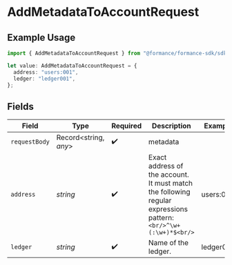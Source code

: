 # AddMetadataToAccountRequest

## Example Usage

```typescript
import { AddMetadataToAccountRequest } from "@formance/formance-sdk/sdk/models/operations";

let value: AddMetadataToAccountRequest = {
  address: "users:001",
  ledger: "ledger001",
};
```

## Fields

| Field                                                                                                        | Type                                                                                                         | Required                                                                                                     | Description                                                                                                  | Example                                                                                                      |
| ------------------------------------------------------------------------------------------------------------ | ------------------------------------------------------------------------------------------------------------ | ------------------------------------------------------------------------------------------------------------ | ------------------------------------------------------------------------------------------------------------ | ------------------------------------------------------------------------------------------------------------ |
| `requestBody`                                                                                                | Record<string, *any*>                                                                                        | :heavy_check_mark:                                                                                           | metadata                                                                                                     |                                                                                                              |
| `address`                                                                                                    | *string*                                                                                                     | :heavy_check_mark:                                                                                           | Exact address of the account. It must match the following regular expressions pattern:<br/>```<br/>^\w+(:\w+)*$<br/>```<br/> | users:001                                                                                                    |
| `ledger`                                                                                                     | *string*                                                                                                     | :heavy_check_mark:                                                                                           | Name of the ledger.                                                                                          | ledger001                                                                                                    |